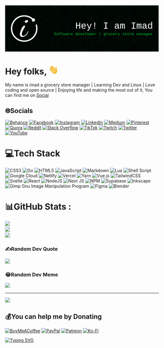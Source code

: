 ![header](./github-header.png)

<!-- ### Hi there 👋 -->

# Hey folks, <img src="./wave.gif" width="32px" height="32px"/>

My name is imad a grocery store manager | Learning Dev and Linux | Love coding and open source | Enjoying life and making the most out of it, You can find me on [Social](#Socials)

## 🌐Socials



[![Behance](https://img.shields.io/badge/Behance-1769ff?logo=behance&logoColor=white)](https://behance.net/imadbg) [![Facebook](https://img.shields.io/badge/Facebook-%231877F2.svg?logo=Facebook&logoColor=white)](https://facebook.com/imadbg01) [![Instagram](https://img.shields.io/badge/Instagram-%23E4405F.svg?logo=Instagram&logoColor=white)](https://instagram.com/imadbg101) [![LinkedIn](https://img.shields.io/badge/LinkedIn-%230077B5.svg?logo=linkedin&logoColor=white)](https://linkedin.com/in/imade-boudguigue) [![Medium](https://img.shields.io/badge/Medium-12100E?logo=medium&logoColor=white)](https://medium.com/@imadbg101) [![Pinterest](https://img.shields.io/badge/Pinterest-%23E60023.svg?logo=Pinterest&logoColor=white)](https://pinterest.com/imadbg101) [![Quora](https://img.shields.io/badge/Quora-%23B92B27.svg?logo=Quora&logoColor=white)](https://quora.com/profile/Imad-Bg-4) [![Reddit](https://img.shields.io/badge/Reddit-%23FF4500.svg?logo=Reddit&logoColor=white)](https://reddit.com/user/imadbg) [![Stack Overflow](https://img.shields.io/badge/-Stackoverflow-FE7A16?logo=stack-overflow&logoColor=white)](https://stackoverflow.com/users/17802646) [![TikTok](https://img.shields.io/badge/TikTok-%23000000.svg?logo=TikTok&logoColor=white)](https://tiktok.com/@imadbg11) [![Twitch](https://img.shields.io/badge/Twitch-%239146FF.svg?logo=Twitch&logoColor=white)](https://twitch.tv/imadbg01) [![Twitter](https://img.shields.io/badge/Twitter-%231DA1F2.svg?logo=Twitter&logoColor=white)](https://twitter.com/ImadBg4) [![YouTube](https://img.shields.io/badge/YouTube-%23FF0000.svg?logo=YouTube&logoColor=white)](https://youtube.com/c/UC2jAnJugMg_N2aZMbv7BXhw)

# 💻Tech Stack

![CSS3](https://img.shields.io/badge/css3-%231572B6.svg?style=for-the-badge&logo=css3&logoColor=white) ![Go](https://img.shields.io/badge/go-%2300ADD8.svg?style=for-the-badge&logo=go&logoColor=white) ![HTML5](https://img.shields.io/badge/html5-%23E34F26.svg?style=for-the-badge&logo=html5&logoColor=white) ![JavaScript](https://img.shields.io/badge/javascript-%23323330.svg?style=for-the-badge&logo=javascript&logoColor=%23F7DF1E) ![Markdown](https://img.shields.io/badge/markdown-%23000000.svg?style=for-the-badge&logo=markdown&logoColor=white) ![Lua](https://img.shields.io/badge/lua-%232C2D72.svg?style=for-the-badge&logo=lua&logoColor=white) ![Shell Script](https://img.shields.io/badge/shell_script-%23121011.svg?style=for-the-badge&logo=gnu-bash&logoColor=white) ![Google Cloud](https://img.shields.io/badge/Google%20Cloud-%234285F4.svg?style=for-the-badge&logo=google-cloud&logoColor=white) ![Netlify](https://img.shields.io/badge/netlify-%23000000.svg?style=for-the-badge&logo=netlify&logoColor=#00C7B7) ![Vercel](https://img.shields.io/badge/vercel-%23000000.svg?style=for-the-badge&logo=vercel&logoColor=white) ![Yarn](https://img.shields.io/badge/yarn-%232C8EBB.svg?style=for-the-badge&logo=yarn&logoColor=white) ![Vue.js](https://img.shields.io/badge/vuejs-%2335495e.svg?style=for-the-badge&logo=vuedotjs&logoColor=%234FC08D) ![TailwindCSS](https://img.shields.io/badge/tailwindcss-%2338B2AC.svg?style=for-the-badge&logo=tailwind-css&logoColor=white) ![Svelte](https://img.shields.io/badge/svelte-%23f1413d.svg?style=for-the-badge&logo=svelte&logoColor=white) ![React](https://img.shields.io/badge/react-%2320232a.svg?style=for-the-badge&logo=react&logoColor=%2361DAFB) ![NodeJS](https://img.shields.io/badge/node.js-6DA55F?style=for-the-badge&logo=node.js&logoColor=white) ![Next JS](https://img.shields.io/badge/Next-black?style=for-the-badge&logo=next.js&logoColor=white) ![NPM](https://img.shields.io/badge/NPM-%23000000.svg?style=for-the-badge&logo=npm&logoColor=white) ![Supabase](https://img.shields.io/badge/Supabase-3ECF8E?style=for-the-badge&logo=supabase&logoColor=white) ![Inkscape](https://img.shields.io/badge/Inkscape-e0e0e0?style=for-the-badge&logo=inkscape&logoColor=080A13) ![Gimp Gnu Image Manipulation Program](https://img.shields.io/badge/Gimp-657D8B?style=for-the-badge&logo=gimp&logoColor=FFFFFF) ![Figma](https://img.shields.io/badge/figma-%23F24E1E.svg?style=for-the-badge&logo=figma&logoColor=white) ![Blender](https://img.shields.io/badge/blender-%23F5792A.svg?style=for-the-badge&logo=blender&logoColor=white)

# 📊GitHub Stats :

![](https://github-readme-stats.vercel.app/api?username=imadbg01&theme=radical&hide_border=false&include_all_commits=false&count_private=false)<br/>
![](https://github-readme-streak-stats.herokuapp.com/?user=imadbg01&theme=radical&hide_border=false)<br/>
![](https://github-readme-stats.vercel.app/api/top-langs/?username=imadbg01&theme=radical&hide_border=false&include_all_commits=false&count_private=false&layout=compact)

### ✍️Random Dev Quote

![](https://quotes-github-readme.vercel.app/api?type=horizontal&theme=dark)

### 😂Random Dev Meme

<img src="https://random-memer.herokuapp.com/" width="512px"/>

---

[![](https://visitcount.itsvg.in/api?id=imadbg01&icon=0&color=0)](https://visitcount.itsvg.in)

## 💰You can help me by Donating

[![BuyMeACoffee](https://img.shields.io/badge/Buy%20Me%20a%20Coffee-ffdd00?style=for-the-badge&logo=buy-me-a-coffee&logoColor=black)](https://buymeacoffee.com/imadbg1016) [![PayPal](https://img.shields.io/badge/PayPal-00457C?style=for-the-badge&logo=paypal&logoColor=white)](https://paypal.me/ImadBoudguigue) [![Patreon](https://img.shields.io/badge/Patreon-F96854?style=for-the-badge&logo=patreon&logoColor=white)](https://patreon.com/imadbg01) [![Ko-Fi](https://img.shields.io/badge/Ko--fi-F16061?style=for-the-badge&logo=ko-fi&logoColor=white)](https://ko-fi.com/imadbg01)

  <!-- Proudly created with GPRM ( https://gprm.itsvg.in ) -->

[![Typing SVG](https://readme-typing-svg.herokuapp.com?duration=8000&lines=%E2%80%9CThe+longer+I+live%2C+the+more+beautiful+life+becomes.%E2%80%9D)](https://git.io/typing-svg)

<!--
**imadbg01/imadbg01** is a ✨ _special_ ✨ repository because its `README.md` (this file) appears on your GitHub profile.

Here are some ideas to get you started:

- 🔭 I’m currently working on ...
- 🌱 I’m currently learning ...
- 👯 I’m looking to collaborate on ...
- 🤔 I’m looking for help with ...
- 💬 Ask me about ...
- 📫 How to reach me: ...
- 😄 Pronouns: ...
- ⚡ Fun fact: ...
-->
